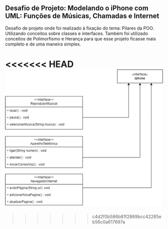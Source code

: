 ## Desafio de Projeto: Modelando o iPhone com UML: Funções de Músicas, Chamadas e Internet

Desafio de projeto onde foi realizado à fixação do tema: Pilares da POO. Utilizando conceitos sobre classes e interfaces. Também foi utilizado conceitos de Polimorfismo e Herança para que esse projeto ficasse mais completo e de uma maneira simples.

<<<<<<< HEAD
![Imagem](assets\Iphone.jpg)
=======
>>>>>>> c4d2f0b586b81f2869bcc42285eb56c0a617697a

